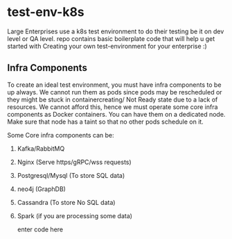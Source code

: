 # test-env-k8s
Large Enterprises use a k8s test environment to do their testing be it on dev level or QA level. 
repo contains basic boilerplate code that will help u get started with Creating your own test-environment for your enterprise :)

## Infra Components
To create an ideal test environment, you must have infra components to be up always. We cannot run them as pods since pods may be rescheduled or they might be stuck in containercreating/ Not Ready state due to a lack of resources. We cannot afford this, hence we must operate some core infra components as Docker containers. You can have them on a dedicated node. Make sure that node has a taint so that no other pods schedule on it. 

Some Core infra components can be:

 1. Kafka/RabbitMQ
 2. Nginx (Serve https/gRPC/wss requests)
 3. Postgresql/Mysql (To store SQL data)
 4. neo4j (GraphDB)
 5. Cassandra (To store No SQL data)
 6. Spark (if you are processing some data)

    enter code here

<!--stackedit_data:
eyJoaXN0b3J5IjpbLTg0NTgwMzI4LC03OTQzMzU5OTksMTcyOT
Q5Mjk2NSwtMTcyMDA3MDg2NF19
-->